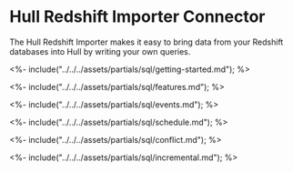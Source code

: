 # Hull Redshift Importer Connector

The Hull Redshift Importer makes it easy to bring data from your Redshift databases into Hull by writing your own queries.

<%- include("../../../assets/partials/sql/getting-started.md"); %>

<%- include("../../../assets/partials/sql/features.md"); %>

<%- include("../../../assets/partials/sql/events.md"); %>

<%- include("../../../assets/partials/sql/schedule.md"); %>

<%- include("../../../assets/partials/sql/conflict.md"); %>

<%- include("../../../assets/partials/sql/incremental.md"); %>
